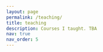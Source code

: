 ```yaml
---
layout: page
permalink: /teaching/
title: teaching
description: Courses I taught. TBA
nav: true
nav_order: 5
---
```

